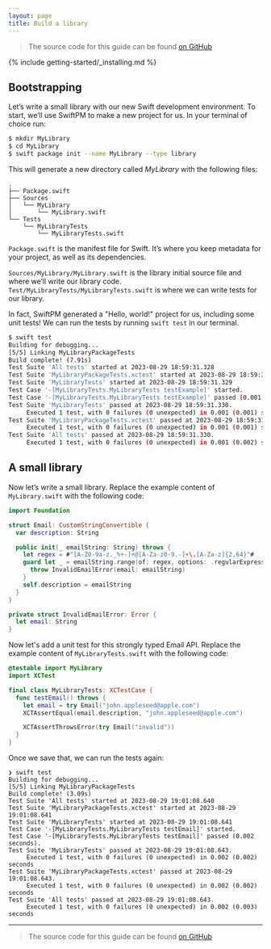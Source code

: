 ```yaml
---
layout: page
title: Build a library
---
```


> The source code for this guide can be found [on GitHub](https://github.com/apple/swift-getting-started-package-library)

{% include getting-started/_installing.md %}

## Bootstrapping

Let’s write a small library with our new Swift development environment.
To start, we’ll use SwiftPM to make a new project for us. In your terminal of choice run:

~~~bash
$ mkdir MyLibrary
$ cd MyLibrary
$ swift package init --name MyLibrary --type library
~~~

This will generate a new directory called _MyLibrary_ with the following files:

~~~no-highlight
.
├── Package.swift
├── Sources
│   └── MyLibrary
│       └── MyLibrary.swift
└── Tests
    └── MyLibraryTests
        └── MyLibraryTests.swift
~~~

`Package.swift` is the manifest file for Swift. It’s where you keep metadata for your project, as well as its dependencies.

`Sources/MyLibrary/MyLibrary.swift` is the library initial source file and where we’ll write our library code.
`Test/MyLibraryTests/MyLibraryTests.swift` is where we can write tests for our library.

In fact, SwiftPM generated a "Hello, world!" project for us, including some unit tests!
We can run the tests by running  `swift test`  in our terminal.

~~~bash
$ swift test
Building for debugging...
[5/5] Linking MyLibraryPackageTests
Build complete! (7.91s)
Test Suite 'All tests' started at 2023-08-29 18:59:31.328
Test Suite 'MyLibraryPackageTests.xctest' started at 2023-08-29 18:59:31.329
Test Suite 'MyLibraryTests' started at 2023-08-29 18:59:31.329
Test Case '-[MyLibraryTests.MyLibraryTests testExample]' started.
Test Case '-[MyLibraryTests.MyLibraryTests testExample]' passed (0.001 seconds).
Test Suite 'MyLibraryTests' passed at 2023-08-29 18:59:31.330.
	 Executed 1 test, with 0 failures (0 unexpected) in 0.001 (0.001) seconds
Test Suite 'MyLibraryPackageTests.xctest' passed at 2023-08-29 18:59:31.330.
	 Executed 1 test, with 0 failures (0 unexpected) in 0.001 (0.001) seconds
Test Suite 'All tests' passed at 2023-08-29 18:59:31.330.
	 Executed 1 test, with 0 failures (0 unexpected) in 0.001 (0.002) seconds
~~~

## A small library

Now let’s write a small library.
Replace the example content of `MyLibrary.swift` with the following code:

~~~swift
import Foundation

struct Email: CustomStringConvertible {
  var description: String

  public init(_ emailString: String) throws {
    let regex = #"[A-Z0-9a-z._%+-]+@[A-Za-z0-9.-]+\.[A-Za-z]{2,64}"#
    guard let _ = emailString.range(of: regex, options: .regularExpression) else {
      throw InvalidEmailError(email: emailString)
    }
    self.description = emailString
  }
}

private struct InvalidEmailError: Error {
  let email: String
}
~~~

Now let's add a unit test for this strongly typed Email API.
Replace the example content of `MyLibraryTests.swift` with the following code:

~~~swift
@testable import MyLibrary
import XCTest

final class MyLibraryTests: XCTestCase {
  func testEmail() throws {
    let email = try Email("john.appleseed@apple.com")
    XCTAssertEqual(email.description, "john.appleseed@apple.com")

    XCTAssertThrowsError(try Email("invalid"))
  }
}
~~~

Once we save that, we can run the tests again:

~~~no-highlight
❯ swift test
Building for debugging...
[5/5] Linking MyLibraryPackageTests
Build complete! (3.09s)
Test Suite 'All tests' started at 2023-08-29 19:01:08.640
Test Suite 'MyLibraryPackageTests.xctest' started at 2023-08-29 19:01:08.641
Test Suite 'MyLibraryTests' started at 2023-08-29 19:01:08.641
Test Case '-[MyLibraryTests.MyLibraryTests testEmail]' started.
Test Case '-[MyLibraryTests.MyLibraryTests testEmail]' passed (0.002 seconds).
Test Suite 'MyLibraryTests' passed at 2023-08-29 19:01:08.643.
	 Executed 1 test, with 0 failures (0 unexpected) in 0.002 (0.002) seconds
Test Suite 'MyLibraryPackageTests.xctest' passed at 2023-08-29 19:01:08.643.
	 Executed 1 test, with 0 failures (0 unexpected) in 0.002 (0.002) seconds
Test Suite 'All tests' passed at 2023-08-29 19:01:08.643.
	 Executed 1 test, with 0 failures (0 unexpected) in 0.002 (0.003) seconds
~~~

---

> The source code for this guide can be found [on GitHub](https://github.com/apple/swift-getting-started-package-library)
